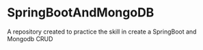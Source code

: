 # SpringBootAndMongoDB
A repository created to practice the skill in create a SpringBoot and Mongodb CRUD
